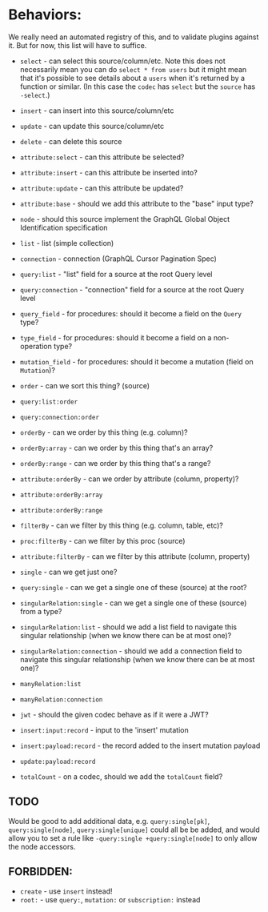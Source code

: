 # Behaviors:

We really need an automated registry of this, and to validate plugins against
it. But for now, this list will have to suffice.

- `select` - can select this source/column/etc. Note this does not necessarily
  mean you can do `select * from users` but it might mean that it's possible to
  see details about a `users` when it's returned by a function or similar. (In
  this case the `codec` has `select` but the `source` has `-select`.)
- `insert` - can insert into this source/column/etc
- `update` - can update this source/column/etc
- `delete` - can delete this source
- `attribute:select` - can this attribute be selected?
- `attribute:insert` - can this attribute be inserted into?
- `attribute:update` - can this attribute be updated?
- `attribute:base` - should we add this attribute to the "base" input type?
- `node` - should this source implement the GraphQL Global Object Identification
  specification
- `list` - list (simple collection)
- `connection` - connection (GraphQL Cursor Pagination Spec)
- `query:list` - "list" field for a source at the root Query level
- `query:connection` - "connection" field for a source at the root Query level
- `query_field` - for procedures: should it become a field on the `Query` type?
- `type_field` - for procedures: should it become a field on a non-operation
  type?
- `mutation_field` - for procedures: should it become a mutation (field on
  `Mutation`)?
- `order` - can we sort this thing? (source)
- `query:list:order`
- `query:connection:order`
- `orderBy` - can we order by this thing (e.g. column)?
- `orderBy:array` - can we order by this thing that's an array?
- `orderBy:range` - can we order by this thing that's a range?
- `attribute:orderBy` - can we order by attribute (column, property)?
- `attribute:orderBy:array`
- `attribute:orderBy:range`
- `filterBy` - can we filter by this thing (e.g. column, table, etc)?
- `proc:filterBy` - can we filter by this proc (source)
- `attribute:filterBy` - can we filter by this attribute (column, property)
- `single` - can we get just one?
- `query:single` - can we get a single one of these (source) at the root?
- `singularRelation:single` - can we get a single one of these (source) from a
  type?
- `singularRelation:list` - should we add a list field to navigate this singular
  relationship (when we know there can be at most one)?
- `singularRelation:connection` - should we add a connection field to navigate
  this singular relationship (when we know there can be at most one)?
- `manyRelation:list`
- `manyRelation:connection`
- `jwt` - should the given codec behave as if it were a JWT?

- `insert:input:record` - input to the 'insert' mutation
- `insert:payload:record` - the record added to the insert mutation payload
- `update:payload:record`

- `totalCount` - on a codec, should we add the `totalCount` field?

## TODO

Would be good to add additional data, e.g. `query:single[pk]`,
`query:single[node]`, `query:single[unique]` could all be be added, and would
allow you to set a rule like `-query:single +query:single[node]` to only allow
the node accessors.

## FORBIDDEN:

- `create` - use `insert` instead!
- `root:` - use `query:`, `mutation:` or `subscription:` instead
